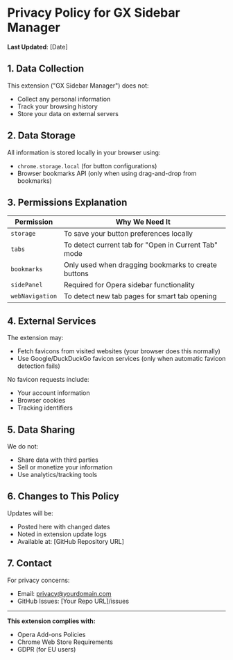 # Privacy Policy for GX Sidebar Manager

**Last Updated**: [Date]

## 1. Data Collection

This extension ("GX Sidebar Manager") does not:

- Collect any personal information
- Track your browsing history
- Store your data on external servers

## 2. Data Storage

All information is stored locally in your browser using:
- `chrome.storage.local` (for button configurations)
- Browser bookmarks API (only when using drag-and-drop from bookmarks)

## 3. Permissions Explanation

| Permission | Why We Need It |
|------------|---------------|
| `storage` | To save your button preferences locally |
| `tabs` | To detect current tab for "Open in Current Tab" mode |
| `bookmarks` | Only used when dragging bookmarks to create buttons |
| `sidePanel` | Required for Opera sidebar functionality |
| `webNavigation` | To detect new tab pages for smart tab opening |

## 4. External Services

The extension may:
- Fetch favicons from visited websites (your browser does this normally)
- Use Google/DuckDuckGo favicon services (only when automatic favicon detection fails)

No favicon requests include:
- Your account information
- Browser cookies
- Tracking identifiers

## 5. Data Sharing

We do not:
- Share data with third parties
- Sell or monetize your information
- Use analytics/tracking tools

## 6. Changes to This Policy

Updates will be:
- Posted here with changed dates
- Noted in extension update logs
- Available at: [GitHub Repository URL]

## 7. Contact

For privacy concerns:
- Email: privacy@yourdomain.com
- GitHub Issues: [Your Repo URL]/issues

---

**This extension complies with:**
- Opera Add-ons Policies
- Chrome Web Store Requirements
- GDPR (for EU users)
